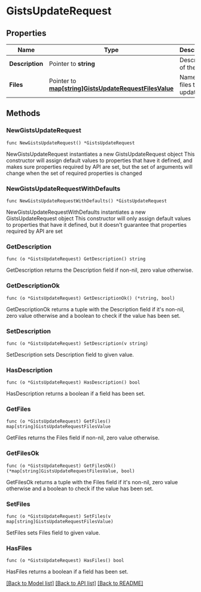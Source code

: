 # GistsUpdateRequest

## Properties

Name | Type | Description | Notes
------------ | ------------- | ------------- | -------------
**Description** | Pointer to **string** | Description of the gist | [optional] 
**Files** | Pointer to [**map[string]GistsUpdateRequestFilesValue**](GistsUpdateRequestFilesValue.md) | Names of files to be updated | [optional] 

## Methods

### NewGistsUpdateRequest

`func NewGistsUpdateRequest() *GistsUpdateRequest`

NewGistsUpdateRequest instantiates a new GistsUpdateRequest object
This constructor will assign default values to properties that have it defined,
and makes sure properties required by API are set, but the set of arguments
will change when the set of required properties is changed

### NewGistsUpdateRequestWithDefaults

`func NewGistsUpdateRequestWithDefaults() *GistsUpdateRequest`

NewGistsUpdateRequestWithDefaults instantiates a new GistsUpdateRequest object
This constructor will only assign default values to properties that have it defined,
but it doesn't guarantee that properties required by API are set

### GetDescription

`func (o *GistsUpdateRequest) GetDescription() string`

GetDescription returns the Description field if non-nil, zero value otherwise.

### GetDescriptionOk

`func (o *GistsUpdateRequest) GetDescriptionOk() (*string, bool)`

GetDescriptionOk returns a tuple with the Description field if it's non-nil, zero value otherwise
and a boolean to check if the value has been set.

### SetDescription

`func (o *GistsUpdateRequest) SetDescription(v string)`

SetDescription sets Description field to given value.

### HasDescription

`func (o *GistsUpdateRequest) HasDescription() bool`

HasDescription returns a boolean if a field has been set.

### GetFiles

`func (o *GistsUpdateRequest) GetFiles() map[string]GistsUpdateRequestFilesValue`

GetFiles returns the Files field if non-nil, zero value otherwise.

### GetFilesOk

`func (o *GistsUpdateRequest) GetFilesOk() (*map[string]GistsUpdateRequestFilesValue, bool)`

GetFilesOk returns a tuple with the Files field if it's non-nil, zero value otherwise
and a boolean to check if the value has been set.

### SetFiles

`func (o *GistsUpdateRequest) SetFiles(v map[string]GistsUpdateRequestFilesValue)`

SetFiles sets Files field to given value.

### HasFiles

`func (o *GistsUpdateRequest) HasFiles() bool`

HasFiles returns a boolean if a field has been set.


[[Back to Model list]](../README.md#documentation-for-models) [[Back to API list]](../README.md#documentation-for-api-endpoints) [[Back to README]](../README.md)


